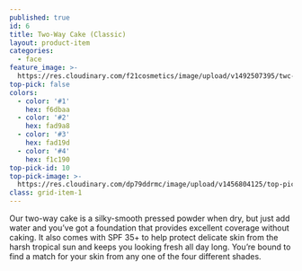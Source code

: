 ```yaml
---
published: true
id: 6
title: Two-Way Cake (Classic)
layout: product-item
categories:
  - face
feature_image: >-
  https://res.cloudinary.com/f21cosmetics/image/upload/v1492507395/twc-classic.jpg
top-pick: false
colors:
  - color: '#1'
    hex: f6dbaa
  - color: '#2'
    hex: fad9a8
  - color: '#3'
    hex: fad19d
  - color: '#4'
    hex: f1c190
top-pick-id: 10
top-pick-image: >-
  https://res.cloudinary.com/dp79ddrmc/image/upload/v1456804125/top-pick/twoWayCakeClassic.jpg
class: grid-item-1
---
```

Our two-way cake is a silky-smooth pressed powder when dry, but just add water and you’ve got a foundation that provides excellent coverage without caking. It also comes with SPF 35+ to help protect delicate skin from the harsh tropical sun and keeps you looking fresh all day long. You’re bound to find a match for your skin from any one of the four different shades.
